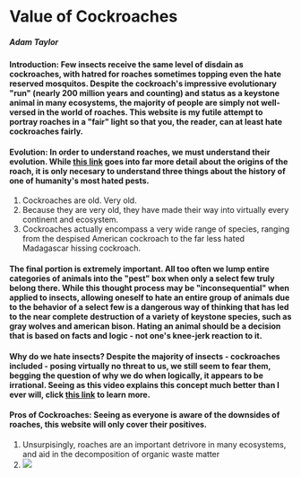 <!DOCTYPE HTML>

<html>
  <head> 
    <h1>Value of Cockroaches</h1>
    <h5>Adam Taylor</h5>
  </head>
  <body>
    <h4>Introduction: Few insects receive the same level of disdain as cockroaches, with hatred for roaches sometimes topping even the hate reserved mosquitos. Despite the cockroach's impressive evolutionary "run" (nearly 200 million years and counting) and status as a keystone animal in many ecosystems, the majority of people are simply not well-versed in the world of roaches. This website is my futile attempt to portray roaches in a "fair" light so that you, the reader, can at least hate cockroaches fairly. </h4>
    <h4>Evolution: In order to understand roaches, we must understand their evolution. While <a href="https://www.sciencedaily.com/releases/2018/02/180208180359.htm" target="_blank">this link</a> goes into far more detail about the origins of the roach, it is only necesary to understand three things about the history of one of humanity's most hated pests.</h4>
    <ol>
      <li>Cockroaches are old. Very old. </li>
      <li>Because they are very old, they have made their way into virtually every continent and ecosystem.</li>
      <li>Cockroaches actually encompass a very wide range of species, ranging from the despised American cockroach to the far less hated Madagascar hissing cockroach.</li>
    </ol>
    <h4>The final portion is extremely important. All too often we lump entire categories of animals into the "pest" box when only a select few truly belong there. While this thought process may be "inconsequential" when applied to insects, allowing oneself to hate an entire group of animals due to the behavior of a select few is a dangerous way of thinking that has led to the near complete destruction of a variety of keystone species, such as gray wolves and american bison. Hating an animal should be a decision that is based on facts and logic - not one's knee-jerk reaction to it.
      <h4><strong>Why do we hate insects?</strong> Despite the majority of insects - cockroaches included - posing virtually no threat to us, we still seem to fear them, begging the question of why we do when logically, it appears to be irrational. Seeing as this video explains this concept much better than I ever will, click <a href="https://youtu.be/6zX9f52tPK8?si=KY-VsVyuHr1LQPyr" target="_blank">this link</a> to learn more. </h4>
      <h4>Pros of Cockroaches: Seeing as everyone is aware of the downsides of roaches, this website will only cover their positives. </h4>
        <ol>
          <li>Unsurpisingly, roaches are an important detrivore in many ecosystems, and aid in the decomposition of organic waste matter</li>
          <li><image src="https://thumbs.dreamstime.com/z/cockroach-eating-apple-insects-eat-fruit-just-like-us-wild-big-black-eats-slice-natural-reserve-not-macro-shot-144823411.jpg"></li>
        </ol>
  </body>

  
</html>

